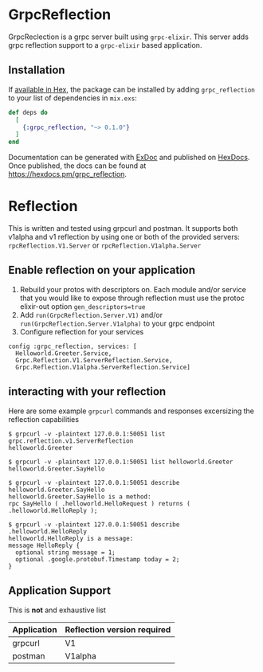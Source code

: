 # GrpcReflection

GrpcReclection is a grpc server built using `grpc-elixir`.  This server adds grpc reflection support to a `grpc-elixir` based application.

## Installation

If [available in Hex](https://hex.pm/docs/publish), the package can be installed
by adding `grpc_reflection` to your list of dependencies in `mix.exs`:

```elixir
def deps do
  [
    {:grpc_reflection, "~> 0.1.0"}
  ]
end
```

Documentation can be generated with [ExDoc](https://github.com/elixir-lang/ex_doc)
and published on [HexDocs](https://hexdocs.pm). Once published, the docs can
be found at <https://hexdocs.pm/grpc_reflection>.

# Reflection

This is written and tested using grpcurl and postman.  It supports both v1alpha and v1 reflection by using one or both of the provided servers: `rpcReflection.V1.Server` or `rpcReflection.V1alpha.Server`

## Enable reflection on your application

1. Rebuild your protos with descriptors on.  Each module and/or service that you would like to expose through reflection must use the protoc elixir-out option `gen_descriptors=true`
1. Add `run(GrpcReflection.Server.V1)` and/or `run(GrpcReflection.Server.V1alpha)`  to your grpc endpoint
1. Configure reflection for your services
```
config :grpc_reflection, services: [
  Helloworld.Greeter.Service, 
  Grpc.Reflection.V1.ServerReflection.Service,
  Grpc.Reflection.V1alpha.ServerReflection.Service]
```

## interacting with your reflection

Here are some example `grpcurl` commands and responses excersizing the reflection capabilities

```shell
$ grpcurl -v -plaintext 127.0.0.1:50051 list
grpc.reflection.v1.ServerReflection
helloworld.Greeter

$ grpcurl -v -plaintext 127.0.0.1:50051 list helloworld.Greeter
helloworld.Greeter.SayHello

$ grpcurl -v -plaintext 127.0.0.1:50051 describe helloworld.Greeter.SayHello
helloworld.Greeter.SayHello is a method:
rpc SayHello ( .helloworld.HelloRequest ) returns ( .helloworld.HelloReply );

$ grpcurl -v -plaintext 127.0.0.1:50051 describe .helloworld.HelloReply
helloworld.HelloReply is a message:
message HelloReply {
  optional string message = 1;
  optional .google.protobuf.Timestamp today = 2;
}
```

## Application Support

This is **not** and exhaustive list

| Application  | Reflection version required |
| ------------- | ------------- |
| grpcurl  | V1  |
| postman | V1alpha  |